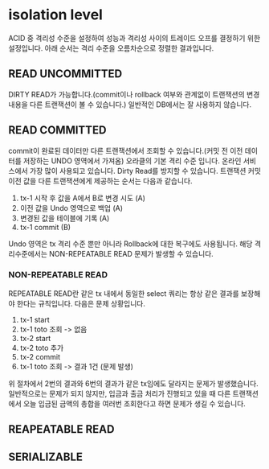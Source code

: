 # isolation level

ACID 중 격리성 수준을 설정하여 성능과 격리성 사이의 트레이드 오프를 결정하기 위한 설정입니다.
아래 순서는 격리 수준을 오름차순으로 정렬한 결과입니다.

## READ UNCOMMITTED

DIRTY READ가 가능합니다.(commit이나 rollback 여부와 관계없이 트랜잭션의 변경내용을 다른 트랜잭션이 볼 수 있습니다.)
일반적인 DB에서는 잘 사용하지 않습니다.

## READ COMMITTED

commit이 완료된 데이터만 다른 트랜잭션에서 조회할 수 있습니다.(커밋 전 이전 데이터를 저장하는 UNDO 영역에서 가져옴)
오라클의 기본 격리 수준 입니다. 온라인 서비스에서 가장 많이 사용되고 있습니다.
Dirty Read를 방지할 수 있습니다.
트랜잭션 커밋 이전 값을 다른 트랜잭션에게 제공하는 순서는 다음과 같습니다.

1. tx-1 시작 후 값을 A에서 B로 변경 시도 (A)
2. 이전 값을 Undo 영역으로 백업 (A)
3. 변경된 값을 테이블에 기록 (A)
4. tx-1 commit (B)

Undo 영역은 tx 격리 수준 뿐만 아니라 Rollback에 대한 복구에도 사용됩니다.
해당 격리수준에서는 NON-REPEATABLE READ 문제가 발생할 수 있습니다.

### NON-REPEATABLE READ

REPEATABLE READ란 같은 tx 내에서 동일한 select 쿼리는 항상 같은 결과를 보장해야 한다는 규칙입니다.
다음은 문제 상황입니다.

1. tx-1 start
2. tx-1 toto 조회 -> 없음
3. tx-2 start
4. tx-2 toto 추가
5. tx-2 commit
6. tx-1 toto 조회 -> 결과 1건 (문제 발생)

위 절차에서 2번의 결과와 6번의 결과가 같은 tx임에도 달라지는 문제가 발생했습니다.
일반적으로는 문제가 되지 않지만, 입금과 출금 처리가 진행되고 있을 때
다른 트랜잭션에서 오늘 입금된 금액의 총합을 여러번 조회한다고 하면 문제가 생길 수 있습니다.


## REAPEATABLE READ



## SERIALIZABLE

